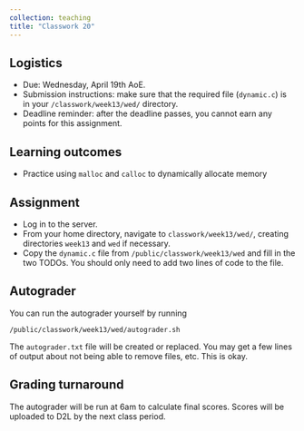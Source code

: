```yaml
---
collection: teaching
title: "Classwork 20"
---
```


## Logistics
* Due: Wednesday, April 19th AoE.
* Submission instructions: make sure that the required file (`dynamic.c`) is in your
	`/classwork/week13/wed/` directory.
* Deadline reminder: after the deadline passes, you cannot earn any points for
	this assignment.

## Learning outcomes
* Practice using `malloc` and `calloc` to dynamically allocate memory

## Assignment

* Log in to the server.
* From your home directory, navigate to `classwork/week13/wed/`, creating directories `week13`
and `wed` if necessary.
* Copy the `dynamic.c` file from `/public/classwork/week13/wed` and fill in the
	two TODOs. You should only need to add two lines of code to the file.

## Autograder

You can run the autograder yourself by running
```
/public/classwork/week13/wed/autograder.sh
```
The `autograder.txt` file will be created or
replaced. You may get a few lines of output about not being able to remove
files, etc. This is okay.

## Grading turnaround

The autograder will be run at 6am to calculate final scores. Scores will be
uploaded to D2L by the next class period.
